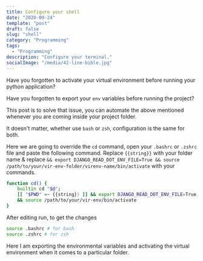 ```yaml
---
title: Configure your shell
date: "2020-09-24"
template: "post"
draft: false
slug: "shell"
category: "Programming"
tags:
  - "Programming"
description: "Configure your terminal."
socialImage: "/media/42-line-bible.jpg"
---
```


Have you forgotten to activate your virtual environment before running your python application?

Have you forgotten to export your `env` variables before running the project?

This post is to solve that issue, you can automate the above mentioned whenever you are coming inside your project folder.

It doesn't matter, whether use `bash` or `zsh`, configuration is the same for both.

Here we are going to override the `cd` command, open your `.bashrc` or `.zshrc` file and paste the following command. Replace `{{string}}` with your folder name & replace `&& export DJANGO_READ_DOT_ENV_FILE=True && source /path/to/your/vir-env-folder/virenv-name/bin/activate` with your commands. 

```sh
function cd() { 
    builtin cd "$@"; 
    [[ "$PWD" =~ {{string}} ]] && export DJANGO_READ_DOT_ENV_FILE=True 
    && source /path/to/your/vir-env/bin/activate
}
```
After editing run, to get the changes
```sh
source .bashrc # for bash
source .zshrc # for zsh
```
Here I am exporting the environmental variables and activating the virtual environment when it comes to a particular folder.